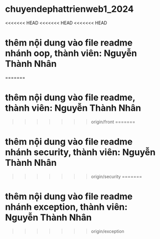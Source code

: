 # chuyendephattrienweb1_2024
<<<<<<< HEAD
<<<<<<< HEAD
<<<<<<< HEAD
# thêm nội dung vào file readme nhánh oop, thành viên: Nguyễn Thành Nhân
=======
# thêm nội dung vào file readme, thành viên: Nguyễn Thành Nhân
>>>>>>> origin/front
=======
# thêm nội dung vào file readme nhánh security, thành viên: Nguyễn Thành Nhân
>>>>>>> origin/security
=======
# thêm nội dung vào file readme nhánh exception, thành viên: Nguyễn Thành Nhân
>>>>>>> origin/exception
